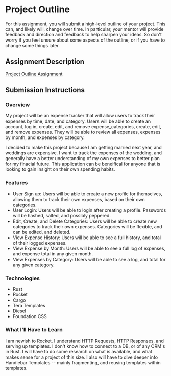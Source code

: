 # Project Outline
For this assignment, you will submit a high-level outline of your project. This can, and likely will, change over time. In particular, your mentor will provide feedback and direction and feedback to help sharpen your ideas. So don't worry if you feel unsure about some aspects of the outline, or if you have to change some things later.

## Assignment Description
[Project Outline Assignment](https://education.launchcode.org/liftoff/assignments/project-outline/)

## Submission Instructions

### Overview
My project will be an expense tracker that will allow users to track their expenses by time, date, and category. Users will be able to create an account, log in, create, edit, and remove expense_categories, create, edit, and remove expenses. They will be able to review all expenses, expenses by month, and expenses by category.

I decided to make this project because I am getting married next year, and weddings are expensive. I want to track the expenses of the wedding, and generally have a better understanding of my own expenses to better plan for my finacial future. This application can be beneifical for anyone that is looking to gain insight on their own spending habits.


### Features

- User Sign up: Users will be able to create a new profile for themselves, allowing them to track their own expenses, based on their own categories.
- User Login: Users will be able to login after creating a profile. Passwords will be hashed, salted, and possibly peppered.
- Edit, Create, and Delete Categories: Users will be able to create new categories to track their own expenses. Categories will be flexible, and can be edited, and deleted.
- View Expense History: Users will be able to see a full history, and total of their logged expenses.
- View Expense by Month: Users will be able to see a full log of expenses, and expense total in any given month.
- View Expenses by Category: Users will be able to see a log, and total for any given category.

### Technologies
- Rust
- Rocket
- Cargo
- Tera Templates
- Diesel
- Foundation CSS

### What I'll Have to Learn
I am newish to Rocket. I understand HTTP Requests, HTTP Responses, and serving up templates. I don't know how to connect to a DB, or of any ORM's in Rust. I will have to do some research on what is available, and what makes sense for a project of this size. I also will have to dive deeper into Handlebar Templates -- mainly fragmenting, and reusing templates within templates.